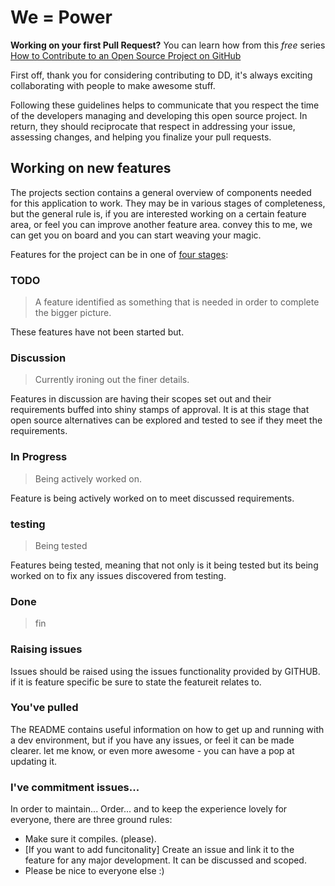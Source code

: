 # We = Power

**Working on your first Pull Request?** You can learn how from this *free* series [How to Contribute to an Open Source Project on GitHub](https://egghead.io/series/how-to-contribute-to-an-open-source-project-on-github)

First off, thank you for considering contributing to DD, it's always exciting collaborating with people to make awesome stuff.


Following these guidelines helps to communicate that you respect the time of the developers managing and developing this open source project. In return, they should reciprocate that respect in addressing your issue, assessing changes, and helping you finalize your pull requests.

## Working on new features

The projects section contains a general overview of components needed for this application to work. They may be in various stages of completeness, but the general rule is, if you are interested working on a certain feature area, or feel you can improve another feature area. convey this to me, we can get you on board and you can start weaving your magic.

Features for the project can be in one of [four stages](https://github.com/dweng0/wildflower/projects/1):

### TODO
> A feature identified as something that is needed in order to complete the bigger picture.

These features have not been started but.

### Discussion
> Currently ironing out the finer details.

Features in discussion are having their scopes set out and their requirements buffed into shiny stamps of approval.
It is at this stage that open source alternatives can be explored and tested to see if they meet the requirements.

### In Progress
> Being actively worked on.

Feature is being actively worked on to meet discussed requirements.

### testing
>Being tested

Features being tested, meaning that not only is it being tested but its being worked on to fix any issues discovered from testing.

### Done
>fin


### Raising issues
Issues should be raised using the issues functionality provided by GITHUB. if it is feature specific be sure to state the featureit relates to.

### You've pulled
The README contains useful information on how to get up and running with a dev environment, but if you have any issues, or feel it can be made clearer. let me know, or even more awesome - you can have a pop at updating it.

### I've commitment issues...
In order to maintain... Order... and to keep the experience lovely for everyone, there are three ground rules:

- Make sure it compiles. (please).
- [If you want to add funcitonality] Create an issue and link it to the feature for any major development. It can be discussed and scoped.
- Please be nice to everyone else :)
